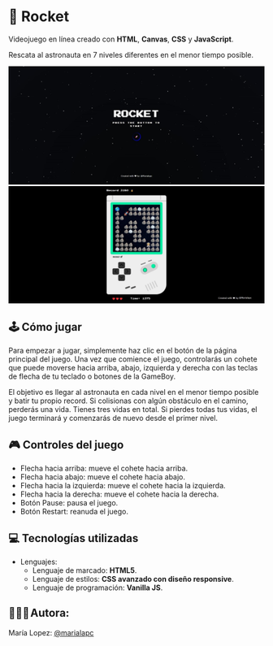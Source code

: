 # 🚀 Rocket

Videojuego en línea creado con **HTML**, **Canvas**, **CSS** y **JavaScript**.

Rescata al astronauta en 7 niveles diferentes en el menor tiempo posible.

![Rocket-landing](icons\rocket-landing.jpg)
![Rocket-main](icons\rocket-main.jpg)

## 🕹️ Cómo jugar

Para empezar a jugar, simplemente haz clic en el botón de la página principal del juego. Una vez que comience el juego, controlarás un cohete que puede moverse hacia arriba, abajo, izquierda y derecha con las teclas de flecha de tu teclado o botones de la GameBoy.

El objetivo es llegar al astronauta en cada nivel en el menor tiempo posible y batir tu propio record. Si colisionas con algún obstáculo en el camino, perderás una vida. Tienes tres vidas en total. Si pierdes todas tus vidas, el juego terminará y comenzarás de nuevo desde el primer nivel.

## 🎮 Controles del juego

- Flecha hacia arriba: mueve el cohete hacia arriba.
- Flecha hacia abajo: mueve el cohete hacia abajo.
- Flecha hacia la izquierda: mueve el cohete hacia la izquierda.
- Flecha hacia la derecha: mueve el cohete hacia la derecha.
- Botón Pause: pausa el juego.
- Botón Restart: reanuda el juego.

## 💻 Tecnologías utilizadas

- Lenguajes:
  - Lenguaje de marcado: **HTML5**.
  - Lenguaje de estilos: **CSS avanzado con diseño responsive**.
  - Lenguaje de programación: **Vanilla JS**.

## 👩🏽‍💻 Autora:

María Lopez: [@marialapc](https://github.com/marialapc)
